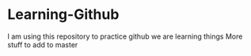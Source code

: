 # Learning-Github
I am using this repository to practice github
we are learning things
More stuff to add to master
